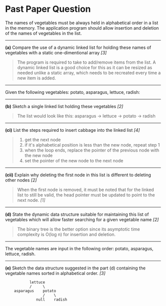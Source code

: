 # Past Paper Question

The names of vegetables must be always held in alphabetical order in a list in the memory.
The application program should allow insertion and deletion of the names of vegetables in the list.

___
**(a)** Compare the use of a dynamic linked list for holding these names of vegetables with a static one-dimentional array *[3]*

> The program is required to take to add/remove items from the list. A dynamic linked list is a good choice for this as it can be resized as needed unlike a static array, which needs to be recreated every time a new item is added.

___
Given the following vegetables: potato, asparagus, lettuce, radish:
___

**(b)** Sketch a single linked list holding these vegetables *[2]*

> The list would look like this:
> asparagus -> lettuce -> potato -> radish

___
**(ci)** List the steps required to insert cabbage into the linked list *[4]*

> 1. get the next node
> 2. if it's alphabetical position is less than the new node, repeat step 1
> 3. when the loop ends, replace the pointer of the previous node with the new node
> 4. set the pointer of the new node to the next node

___
**(cii)** Explain why deleting the first node in this list is different to deleting other nodes *[2]*

> When the first node is removed, it must be noted that for the linked list to still be valid, the head pointer must be updated to point to the next node. *[1]*

___
**(d)** State the dynamic data structure suitable for maintaining this list of vegetables which will allow faster searching for a given vegetable name *[2]*

> The binary tree is the better option since its asymptotic time complexity is O(log n) for insertion and deletion.

___
The vegetable names are input in the following order: potato, asparagus, lettuce, radish.
___

**(e)** Sketch the data structure suggested in the part (d) containing the vegetable names sorted in alphabetical order. *[3]*

```text
           lettuce
           /     \
    asparagus    potato
                 /    \
              null    radish
```
